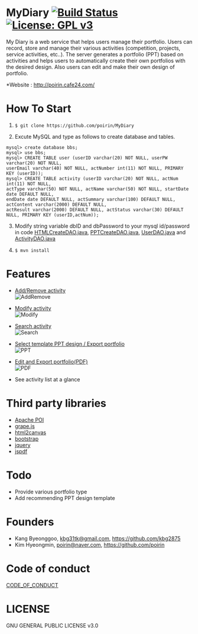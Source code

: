 # MyDiary [![Build Status](https://travis-ci.org/poirin/MyDiary.svg?branch=master)](https://travis-ci.org/poirin/MyDiary.svg?branch=master) [![License: GPL v3](https://img.shields.io/badge/License-GPL%20v3-blue.svg)](https://www.gnu.org/licenses/gpl-3.0)

My Diary is a web service that helps users manage their portfolio. Users can record, store and manage their various activities (competition, projects, service activities, etc..). The server generates a portfolio (PPT) based on activities and helps users to automatically create their own portfolios with the desired design. Also users can edit and make their own design of portfolio.

*Website : http://poirin.cafe24.com/

# How To Start

1. ```$ git clone https://github.com/poirin/MyDiary```

2. Excute MySQL and type as follows to create database and tables.
```
mysql> create database bbs;
mysql> use bbs;
mysql> CREATE TABLE user (userID varchar(20) NOT NULL, userPW varchar(20) NOT NULL, 
userEmail varchar(40) NOT NULL, actNumber int(11) NOT NULL, PRIMARY KEY (userID));
mysql> CREATE TABLE activity (userID varchar(20) NOT NULL, actNum int(11) NOT NULL, 
actType varchar(50) NOT NULL, actName varchar(50) NOT NULL, startDate date DEFAULT NULL, 
endDate date DEFAULT NULL, actSummary varchar(100) DEFAULT NULL, actContent varchar(2000) DEFAULT NULL, 
actResult varchar(2000) DEFAULT NULL, actStatus varchar(30) DEFAULT NULL, PRIMARY KEY (userID,actNum));
```

3. Modify string variable dbID and dbPassword to your mysql id/password in code <a href = "https://github.com/poirin/MyDiary/blob/master/src/htmlcreate/HTMLCreateDAO.java">HTMLCreateDAO.java</a>, <a href = "https://github.com/poirin/MyDiary/blob/master/src/pptcreate/PPTCreateDAO.java">PPTCreateDAO.java</a>, <a href = "https://github.com/poirin/MyDiary/blob/master/src/user/UserDAO.java">UserDAO.java</a> and <a href = "https://github.com/poirin/MyDiary/blob/master/src/activity/ActivityDAO.java">ActivityDAO.java</a>

4. ```$ mvn install```

# Features
- <a href="https://github.com/poirin/doc/blob/master/mydiary/activityadddelete.gif">Add/Remove activity</a><br>
![AddRemove](https://github.com/poirin/doc/blob/master/mydiary/activityadddelete.gif)

- <a href="https://github.com/poirin/doc/blob/master/mydiary/activitymodify.gif">Modify activity</a><br>
![Modify](https://github.com/poirin/doc/blob/master/mydiary/activitymodify.gif)

- <a href="https://github.com/poirin/doc/blob/master/mydiary/activitysearch.gif">Search activity</a><br>
![Search](https://github.com/poirin/doc/blob/master/mydiary/activitysearch.gif)

- <a href="https://github.com/poirin/doc/blob/master/mydiary/ppt.gif">Select template PPT design / Export portfolio</a><br>
![PPT](https://github.com/poirin/doc/blob/master/mydiary/ppt.gif)

- <a href="https://github.com/poirin/doc/blob/master/mydiary/pdf.gif">Edit and Export portfolio(PDF)</a><br>
![PDF](https://github.com/poirin/doc/blob/master/mydiary/pdf.gif)

- See activity list at a glance<br>

# Third party libraries
- <a href = https://github.com/apache/poi>Apache POI</a><br>
- <a href = https://github.com/artf/grapesjs>grape.js</a><br>
- <a href = https://github.com/niklasvh/html2canvas>html2canvas</a><br>
- <a href = https://github.com/twbs/bootstrap>bootstrap</a><br>
- <a href = https://github.com/jquery/jquery>jquery</a><br>
- <a href = https://github.com/MrRio/jsPDF>jspdf</a><br>

# Todo
- Provide various portfolio type
- Add recommending PPT design template

# Founders
- Kang Byeonggoo, <a href="kbg31tk@gmail.com">kbg31tk@gmail.com</a>, <a href="https://github.com/kbg2875">https://github.com/kbg2875</a><br>
- Kim Hyeongmin, <a href="poirin@naver.com">poirin@naver.com</a>, <a href="https://github.com/poirin">https://github.com/poirin</a>

# Code of conduct
<a href = "https://github.com/poirin/MyDiary/blob/master/CODE_OF_CONDUCT.md">CODE_OF_CONDUCT</a>

# LICENSE
GNU GENERAL PUBLIC LICENSE v3.0
